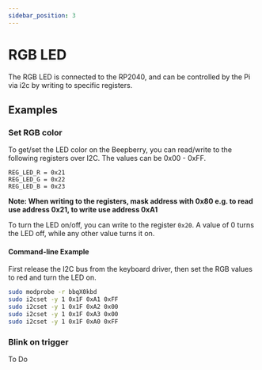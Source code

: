 ```yaml
---
sidebar_position: 3
---
```


# RGB LED

The RGB LED is connected to the RP2040, and can be controlled by the Pi via i2c by writing to specific registers.

## Examples

### Set RGB color

To get/set the LED color on the Beepberry, you can read/write to the following registers over I2C. The values can be 0x00 - 0xFF.

```
REG_LED_R = 0x21
REG_LED_G = 0x22
REG_LED_B = 0x23
```

**Note: When writing to the registers, mask address with 0x80 e.g. to read use address 0x21, to write use address 0xA1**

To turn the LED on/off, you can write to the register `0x20`. A value of 0 turns the LED off, while any other value turns it on.

#### Command-line Example
First release the I2C bus from the keyboard driver, then set the RGB values to red and turn the LED on.
```bash
sudo modprobe -r bbqX0kbd
sudo i2cset -y 1 0x1F 0xA1 0xFF
sudo i2cset -y 1 0x1F 0xA2 0x00
sudo i2cset -y 1 0x1F 0xA3 0x00
sudo i2cset -y 1 0x1F 0xA0 0xFF
```

### Blink on trigger

To Do